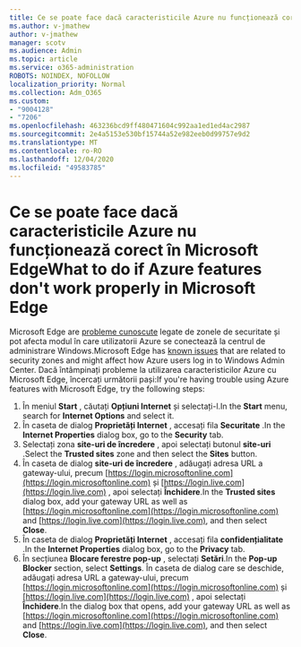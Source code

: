 ```yaml
---
title: Ce se poate face dacă caracteristicile Azure nu funcționează corect în Microsoft Edge
ms.author: v-jmathew
author: v-jmathew
manager: scotv
ms.audience: Admin
ms.topic: article
ms.service: o365-administration
ROBOTS: NOINDEX, NOFOLLOW
localization_priority: Normal
ms.collection: Adm_O365
ms.custom:
- "9004128"
- "7206"
ms.openlocfilehash: 463236bcd9ff480471604c992aa1ed1ed4ac2987
ms.sourcegitcommit: 2e4a5153e530bf15744a52e982eeb0d99757e9d2
ms.translationtype: MT
ms.contentlocale: ro-RO
ms.lasthandoff: 12/04/2020
ms.locfileid: "49583785"
---
```

# <a name="what-to-do-if-azure-features-dont-work-properly-in-microsoft-edge"></a><span data-ttu-id="d3406-102">Ce se poate face dacă caracteristicile Azure nu funcționează corect în Microsoft Edge</span><span class="sxs-lookup"><span data-stu-id="d3406-102">What to do if Azure features don't work properly in Microsoft Edge</span></span>

<span data-ttu-id="d3406-103">Microsoft Edge are [probleme cunoscute](https://go.microsoft.com/fwlink/?linkid=2140608) legate de zonele de securitate și pot afecta modul în care utilizatorii Azure se conectează la centrul de administrare Windows.</span><span class="sxs-lookup"><span data-stu-id="d3406-103">Microsoft Edge has [known issues](https://go.microsoft.com/fwlink/?linkid=2140608) that are related to security zones and might affect how Azure users log in to Windows Admin Center.</span></span> <span data-ttu-id="d3406-104">Dacă întâmpinați probleme la utilizarea caracteristicilor Azure cu Microsoft Edge, încercați următorii pași:</span><span class="sxs-lookup"><span data-stu-id="d3406-104">If you're having trouble using Azure features with Microsoft Edge, try the following steps:</span></span>

1. <span data-ttu-id="d3406-105">În meniul **Start** , căutați **Opțiuni Internet** și selectați-l.</span><span class="sxs-lookup"><span data-stu-id="d3406-105">In the **Start** menu, search for **Internet Options** and select it.</span></span>
2. <span data-ttu-id="d3406-106">În caseta de dialog **Proprietăți Internet** , accesați fila **Securitate** .</span><span class="sxs-lookup"><span data-stu-id="d3406-106">In the **Internet Properties** dialog box, go to the **Security** tab.</span></span>
3. <span data-ttu-id="d3406-107">Selectați zona **site-uri de încredere** , apoi selectați butonul **site-uri** .</span><span class="sxs-lookup"><span data-stu-id="d3406-107">Select the **Trusted sites** zone and then select the **Sites** button.</span></span>
4. <span data-ttu-id="d3406-108">În caseta de dialog **site-uri de încredere** , adăugați adresa URL a gateway-ului, precum [https://login.microsoftonline.com](https://login.microsoftonline.com) și [https://login.live.com](https://login.live.com) , apoi selectați **Închidere**.</span><span class="sxs-lookup"><span data-stu-id="d3406-108">In the **Trusted sites** dialog box, add your gateway URL as well as [https://login.microsoftonline.com](https://login.microsoftonline.com) and [https://login.live.com](https://login.live.com), and then select **Close**.</span></span>
5. <span data-ttu-id="d3406-109">În caseta de dialog **Proprietăți Internet** , accesați fila **confidențialitate** .</span><span class="sxs-lookup"><span data-stu-id="d3406-109">In the **Internet Properties** dialog box, go to the **Privacy** tab.</span></span>
6. <span data-ttu-id="d3406-110">În secțiunea **Blocare ferestre pop-up** , selectați **Setări**.</span><span class="sxs-lookup"><span data-stu-id="d3406-110">In the **Pop-up Blocker** section, select **Settings**.</span></span> <span data-ttu-id="d3406-111">În caseta de dialog care se deschide, adăugați adresa URL a gateway-ului, precum [https://login.microsoftonline.com](https://login.microsoftonline.com) și [https://login.live.com](https://login.live.com) , apoi selectați **Închidere**.</span><span class="sxs-lookup"><span data-stu-id="d3406-111">In the dialog box that opens, add your gateway URL as well as [https://login.microsoftonline.com](https://login.microsoftonline.com) and [https://login.live.com](https://login.live.com), and then select **Close**.</span></span>

